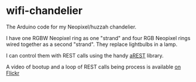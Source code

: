 # wifi-chandelier
The Arduino code for my Neopixel/huzzah chandelier.

I have one RGBW Neopixel ring as one "strand" and four RGB Neopixel rings wired together as a second "strand".  They replace lightbulbs in a lamp.

I can control them with REST calls using the handy [aREST](https://github.com/marcoschwartz/aREST) library.

A video of bootup and a loop of REST calls being process is available [on Flickr](https://flic.kr/p/PHNwMu)
